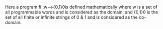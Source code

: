 Here  a program fi :w⟶{0,1}0is defined mathematically where w is a set of all programmable words and is considered as the domain, and {0,1}0 is the set of all finite or infinite strings of 0 & 1  and is considered as the co-domain.

